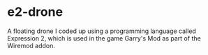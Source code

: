 # e2-drone
A floating drone I coded up using a programming language called Expression 2, which is used in the game Garry's Mod as part of the Wiremod addon.